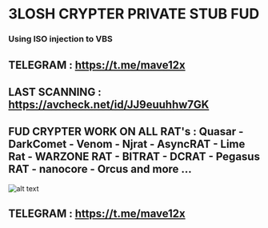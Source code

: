 # 3LOSH CRYPTER PRIVATE STUB FUD
### Using ISO injection to VBS 

## TELEGRAM : https://t.me/mave12x
LAST SCANNING : https://avcheck.net/id/JJ9euuhhw7GK
-
FUD CRYPTER WORK ON ALL RAT's : 
Quasar - DarkComet - Venom - Njrat - AsyncRAT - Lime Rat - WARZONE RAT - BITRAT - DCRAT - Pegasus RAT - nanocore - Orcus and more ...
-
![alt text](https://i.ibb.co/nkgc0N8/Crypter-Features.png)
## TELEGRAM : https://t.me/mave12x
